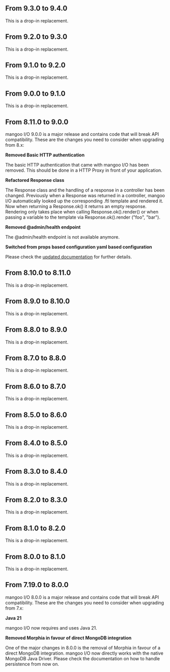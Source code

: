 ## From 9.3.0 to 9.4.0
This is a drop-in replacement.

## From 9.2.0 to 9.3.0
This is a drop-in replacement.

## From 9.1.0 to 9.2.0
This is a drop-in replacement.

## From 9.0.0 to 9.1.0
This is a drop-in replacement.

## From 8.11.0 to 9.0.0
mangoo I/O 9.0.0 is a major release and contains code that will break API compatibility. These are the changes you need to consider when upgrading from 8.x:

**Removed Basic HTTP authentication**

The basic HTTP authentication that came with mangoo I/O has been removed. This should be done in a HTTP Proxy in front of your application.

**Refactored Response class**

The Response class and the handling of a response in a controller has been changed. Previously when a Response was returned in a controller, mangoo I/O automatically looked up the corresponding .ftl template and rendered it. Now when returning a Response.ok() it returns an empty response. Rendering only takes place when calling Response.ok().render() or when passing a variable to the template via Response.ok().render ("foo", "bar").

**Removed @admin/health endpoint**

The @admin/health endpoint is not available anymore.

**Switched from props based configuration yaml based configuration**

Please check the [updated documentation](configuration.md) for further details.

## From 8.10.0 to 8.11.0
This is a drop-in replacement.

## From 8.9.0 to 8.10.0
This is a drop-in replacement.

## From 8.8.0 to 8.9.0
This is a drop-in replacement.

## From 8.7.0 to 8.8.0
This is a drop-in replacement.

## From 8.6.0 to 8.7.0
This is a drop-in replacement.

## From 8.5.0 to 8.6.0
This is a drop-in replacement.

## From 8.4.0 to 8.5.0
This is a drop-in replacement.

## From 8.3.0 to 8.4.0
This is a drop-in replacement.

## From 8.2.0 to 8.3.0
This is a drop-in replacement.

## From 8.1.0 to 8.2.0
This is a drop-in replacement.

## From 8.0.0 to 8.1.0
This is a drop-in replacement.

## From 7.19.0 to 8.0.0
mangoo I/O 8.0.0 is a major release and contains code that will break API compatibility. These are the changes you need to consider when upgrading from 7.x:

**Java 21**

mangoo I/O now requires and uses Java 21.

**Removed Morphia in favour of direct MongoDB integration**

One of the major changes in 8.0.0 is the removal of Morphia in favour of a direct MongoDB integration. mangoo I/O now directly works with the native MongoDB Java Driver. Please check the documentation on how to handle persistence from now on.
